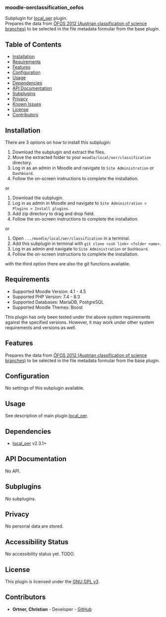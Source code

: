 ### moodle-oerclassification_oefos

Subplugin for [local_oer](https://github.com/llttugraz/moodle-local_oer) plugin.<br>
Prepares the data from [ÖFOS 2012 (Austrian classification of science branches)](https://data.europa.eu/data/datasets/92750ae3-6460-3d51-92a7-b6a5dba70d3d?locale=en) to be selected in the file metadata formular from the base plugin.


## Table of Contents


- [Installation](#installation)
- [Requirements](#requirements)
- [Features](#features)
- [Configuration](#configuration)
- [Usage](#usage)
- [Dependencies](#dependencies)
- [API Documentation](#api-documentation)
- [Subplugins](#subplugins)
- [Privacy](#privacy)
- [Known Issues](#known-issues)
- [License](#license)
- [Contributors](#contributors)

## Installation

There are 3 options on how to install this subplugin:

1. Download the subplugin and extract the files.
2. Move the extracted folder to your `moodle/local/oer/classification` directory.
3. Log in as an admin in Moodle and navigate to `Site Administration` or `Dashboard`.
4. Follow the on-screen instructions to complete the installation.

or

1. Download the subplugin.
2. Log in as admin in Moodle and navigate to `Site Administration > Plugins > Install plugins`.
3. Add zip directory to drag and drop field.
4. Follow the on-screen instructions to complete the installation.

or

1. Open `.../moodle/local/oer/classification` in a terminal.
2. Add this subplugin in terminal with `git clone <ssh link> <folder name>`.
3. Log in as admin and navigate to `Site Administration` or `Dashboard`.
4. Follow the on-screen instructions to complete the installation.

with the third option there are also the git functions available.


## Requirements

- Supported Moodle Version: 4.1 - 4.5
- Supported PHP Version:    7.4 - 8.3
- Supported Databases:      MariaDB, PostgreSQL
- Supported Moodle Themes:  Boost

This plugin has only been tested under the above system requirements against the specified versions.
However, it may work under other system requirements and versions as well.

## Features

Prepares the data from [ÖFOS 2012 (Austrian classification of science branches)](https://data.europa.eu/data/datasets/92750ae3-6460-3d51-92a7-b6a5dba70d3d?locale=en) to be selected in the file metadata formular from the base plugin.


## Configuration

No settings of this subplugin available.

## Usage

See description of main plugin [local_oer](https://github.com/llttugraz/moodle-local_oer).

## Dependencies

* [local_oer](https://github.com/llttugraz/moodle-local_oer) v2.3.1+

## API Documentation

No API.

## Subplugins

No subplugins.

## Privacy

No personal data are stored.


## Accessibility Status

No accessibility status yet. TODO.

## License

This plugin is licensed under the [GNU GPL v3](http://www.gnu.org/licenses).

## Contributors

- **Ortner, Christian** - Developer - [GitHub](https://github.com/chriso123)

